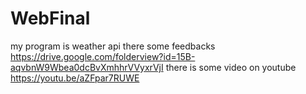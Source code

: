 # WebFinal
my program is weather api there some feedbacks https://drive.google.com/folderview?id=15B-aqvbnW9Wbea0dcBvXmhhrVVyxrVjI
there is some video on youtube https://youtu.be/aZFpar7RUWE






